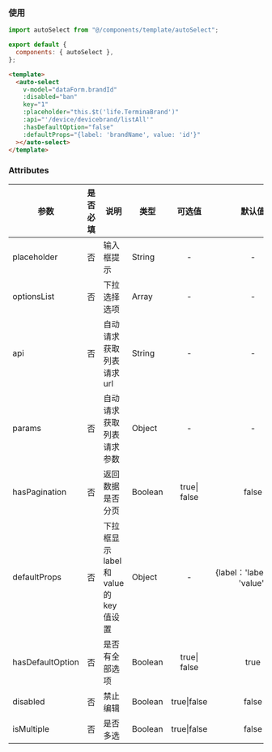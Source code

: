 ### 使用

```js
import autoSelect from "@/components/template/autoSelect";

export default {
  components: { autoSelect },
};
```

```html
<template>
  <auto-select
    v-model="dataForm.brandId"
    :disabled="ban"
    key="1"
    :placeholder="this.$t('life.TerminaBrand')"
    :api="'/device/devicebrand/listAll'"
    :hasDefaultOption="false"
    :defaultProps="{label: 'brandName', value: 'id'}"
  ></auto-select>
</template>
```

### Attributes

| 参数             | 是否必填 | 说明                                    | 类型    |    可选值    |             默认值             | 备注                       |
| ---------------- | :------: | --------------------------------------- | ------- | :----------: | :----------------------------: | -------------------------- |
| placeholder      |    否    | 输入框提示                              | String  |      -       |               -                |                            |
| optionsList      |    否    | 下拉选择选项                            | Array   |      -       |               -                |                            |
| api              |    否    | 自动请求获取列表请求 url                | String  |      -       |               -                | 优先级高于传入 optionsList |
| params           |    否    | 自动请求获取列表请求参数                | Object  |      -       |               -                |                            |
| hasPagination    |    否    | 返回数据是否分页                        | Boolean | true\| false |             false              |                            |
| defaultProps     |    否    | 下拉框显示 label 和 value 的 key 值设置 | Object  |      -       | {label：'label,value: 'value'} |                            |
| hasDefaultOption |    否    | 是否有全部选项                          | Boolean | true\| false |              true              |                            |
| disabled         |    否    | 禁止编辑                                | Boolean | true\|false  |             false              |                            |
| isMultiple       |    否    | 是否多选                                | Boolean | true\|false  |             false              |                            |
